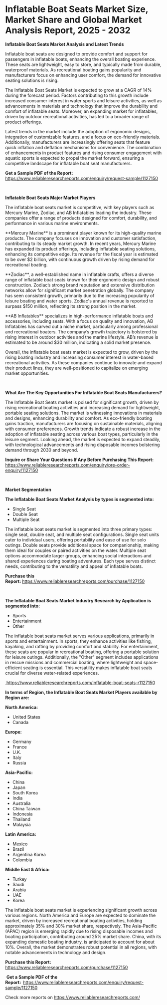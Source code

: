 <p><h1>Inflatable Boat Seats Market Size, Market Share and Global Market Analysis Report, 2025 - 2032</h1></p><p><strong>Inflatable Boat Seats Market Analysis and Latest Trends</strong></p>
<p><p>Inflatable boat seats are designed to provide comfort and support for passengers in inflatable boats, enhancing the overall boating experience. These seats are lightweight, easy to store, and typically made from durable, waterproof materials. As recreational boating gains popularity and manufacturers focus on enhancing user comfort, the demand for innovative seating solutions is rising.</p><p>The Inflatable Boat Seats Market is expected to grow at a CAGR of 14% during the forecast period. Factors contributing to this growth include increased consumer interest in water sports and leisure activities, as well as advancements in materials and technology that improve the durability and comfort of inflatable seats. Moreover, an expanding market for inflatables, driven by outdoor recreational activities, has led to a broader range of product offerings. </p><p>Latest trends in the market include the adoption of ergonomic designs, integration of customizable features, and a focus on eco-friendly materials. Additionally, manufacturers are increasingly offering seats that feature quick inflation and deflation mechanisms for convenience. The combination of enhancements in product features and rising consumer engagement with aquatic sports is expected to propel the market forward, ensuring a competitive landscape for inflatable boat seat manufacturers.</p></p>
<p><strong>Get a Sample PDF of the Report:&nbsp;</strong> <a href="https://www.reliableresearchreports.com/enquiry/request-sample/1127150?utm_campaign=2205&utm_medium=2&utm_source=Github&utm_content=ia&utm_term=21022025&utm_id=inflatable-boat-seats">https://www.reliableresearchreports.com/enquiry/request-sample/1127150</a></p>
<p>&nbsp;</p>
<p><strong>Inflatable Boat Seats Major Market Players</strong></p>
<p><p>The inflatable boat seats market is competitive, with key players such as Mercury Marine, Zodiac, and AB Inflatables leading the industry. These companies offer a range of products designed for comfort, durability, and performance in various marine environments.</p><p>**Mercury Marine** is a prominent player known for its high-quality marine products. The company focuses on innovation and customer satisfaction, contributing to its steady market growth. In recent years, Mercury Marine has expanded its product offerings, including inflatable seating solutions, enhancing its competitive edge. Its revenue for the fiscal year is estimated to be over $2 billion, with continuous growth driven by rising demand for recreational boating.</p><p>**Zodiac**, a well-established name in inflatable crafts, offers a diverse range of inflatable boat seats known for their ergonomic design and robust construction. Zodiac’s strong brand reputation and extensive distribution networks allow for significant market penetration globally. The company has seen consistent growth, primarily due to the increasing popularity of leisure boating and water sports. Zodiac's annual revenue is reported to surpass $150 million, reflecting its strong position in the market.</p><p>**AB Inflatables** specializes in high-performance inflatable boats and accessories, including seats. With a focus on quality and innovation, AB Inflatables has carved out a niche market, particularly among professional and recreational boaters. The company’s growth trajectory is bolstered by rising interest in outdoor activities and the marine lifestyle. AB’s revenue is estimated to be around $30 million, indicating a solid market presence.</p><p>Overall, the inflatable boat seats market is expected to grow, driven by the rising boating industry and increasing consumer interest in water-based recreational activities. As these companies continue to innovate and expand their product lines, they are well-positioned to capitalize on emerging market opportunities.</p></p>
<p>&nbsp;</p>
<p><strong>What Are The Key Opportunities For Inflatable Boat Seats Manufacturers?</strong></p>
<p><p>The Inflatable Boat Seats market is poised for significant growth, driven by rising recreational boating activities and increasing demand for lightweight, portable seating solutions. The market is witnessing innovations in materials and designs, enhancing durability and comfort. As eco-friendly boating gains traction, manufacturers are focusing on sustainable materials, aligning with consumer preferences. Growth trends indicate a robust increase in the adoption of inflatable seating across various boat types, particularly in the leisure segment. Looking ahead, the market is expected to expand steadily, with technological advancements and rising disposable incomes bolstering demand through 2030 and beyond.</p></p>
<p><strong>Inquire or Share Your Questions If Any Before Purchasing This Report:</strong> <a href="https://www.reliableresearchreports.com/enquiry/pre-order-enquiry/1127150?utm_campaign=2205&utm_medium=2&utm_source=Github&utm_content=ia&utm_term=21022025&utm_id=inflatable-boat-seats">https://www.reliableresearchreports.com/enquiry/pre-order-enquiry/1127150</a></p>
<p>&nbsp;</p>
<p><strong>Market Segmentation</strong></p>
<p><strong>The Inflatable Boat Seats Market Analysis by types is segmented into:</strong></p>
<p><ul><li>Single Seat</li><li>Double Seat</li><li>Multiple Seat</li></ul></p>
<p><p>The inflatable boat seats market is segmented into three primary types: single seat, double seat, and multiple seat configurations. Single seat units cater to individual users, offering portability and ease of use for solo outings. Double seats provide additional space for companionship, making them ideal for couples or paired activities on the water. Multiple seat options accommodate larger groups, enhancing social interactions and shared experiences during boating adventures. Each type serves distinct needs, contributing to the versatility and appeal of inflatable boats.</p></p>
<p><strong>Purchase this Report:&nbsp;</strong><a href="https://www.reliableresearchreports.com/purchase/1127150?utm_campaign=2205&utm_medium=2&utm_source=Github&utm_content=ia&utm_term=21022025&utm_id=inflatable-boat-seats">https://www.reliableresearchreports.com/purchase/1127150</a></p>
<p>&nbsp;</p>
<p><strong>The Inflatable Boat Seats Market Industry Research by Application is segmented into:</strong></p>
<p><ul><li>Sports</li><li>Entertainment</li><li>Other</li></ul></p>
<p><p>The inflatable boat seats market serves various applications, primarily in sports and entertainment. In sports, they enhance activities like fishing, kayaking, and rafting by providing comfort and stability. For entertainment, these seats are popular in recreational boating, offering a portable solution for leisure outings. Additionally, the "Other" segment includes applications in rescue missions and commercial boating, where lightweight and space-efficient seating is essential. This versatility makes inflatable boat seats crucial for diverse water-related experiences.</p></p>
<p><a href="https://www.reliableresearchreports.com/inflatable-boat-seats-r1127150?utm_campaign=2205&utm_medium=2&utm_source=Github&utm_content=ia&utm_term=21022025&utm_id=inflatable-boat-seats">&nbsp;https://www.reliableresearchreports.com/inflatable-boat-seats-r1127150</a></p>
<p><strong>In terms of Region, the Inflatable Boat Seats Market Players available by Region are:</strong></p>
<p>
    <p> <strong> North America: </strong>
        <ul>
            <li>United States</li>
            <li>Canada</li>
        </ul>
        </p> 
    <p> <strong> Europe: </strong>
        <ul>
            <li>Germany</li>
            <li>France</li>
            <li>U.K.</li>
            <li>Italy</li>
            <li>Russia</li>
        </ul>
        </p> 
    <p> <strong> Asia-Pacific: </strong>
        <ul>
            <li>China</li>
            <li>Japan</li>
            <li>South Korea</li>
            <li>India</li>
            <li>Australia</li>
            <li>China Taiwan</li>
            <li>Indonesia</li>
            <li>Thailand</li>
            <li>Malaysia</li>
        </ul>
        </p> 
    <p> <strong> Latin America: </strong>
        <ul>
            <li>Mexico</li>
            <li>Brazil</li>
            <li>Argentina Korea</li>
            <li>Colombia</li>
        </ul>
        </p> 
    <p> <strong> Middle East & Africa: </strong>
        <ul>
            <li>Turkey</li>
            <li>Saudi</li>
            <li>Arabia</li>
            <li>UAE</li>
            <li>Korea</li>
        </ul>
    </p>
    </p>
<p><p>The inflatable boat seats market is experiencing significant growth across various regions. North America and Europe are expected to dominate the market, driven by increased recreational boating activities, holding approximately 35% and 30% market share, respectively. The Asia-Pacific (APAC) region is emerging rapidly due to rising disposable incomes and boating participation, contributing around 25% market share. China, with its expanding domestic boating industry, is anticipated to account for about 10%. Overall, the market demonstrates robust potential in all regions, with notable advancements in technology and design.</p></p>
<p><strong>Purchase this Report: </strong><a href="https://www.reliableresearchreports.com/purchase/1127150?utm_campaign=2205&utm_medium=2&utm_source=Github&utm_content=ia&utm_term=21022025&utm_id=inflatable-boat-seats">https://www.reliableresearchreports.com/purchase/1127150</a></p>
<p>&nbsp;<strong>Get a Sample PDF of the Report:&nbsp;&nbsp;</strong><a href="https://www.reliableresearchreports.com/enquiry/request-sample/1127150?utm_campaign=2205&utm_medium=2&utm_source=Github&utm_content=ia&utm_term=21022025&utm_id=inflatable-boat-seats">https://www.reliableresearchreports.com/enquiry/request-sample/1127150</a></p>
<p><strong></strong></p>
<p>Check more reports on <a href="https://www.reliableresearchreports.com/?utm_campaign=2205&utm_medium=2&utm_source=Github&utm_content=ia&utm_term=21022025&utm_id=inflatable-boat-seats">https://www.reliableresearchreports.com/</a></p>
